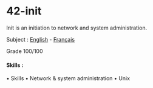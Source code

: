 # 42-init
Init is an initiation to network and system administration.

Subject : [English](https://github.com/ssfar/42-Subjects.pdf/blob/master/init.en.pdf) - [Français](https://github.com/ssfar/42-Subjects.pdf/blob/master/init.fr.pdf)

Grade 100/100

#### Skills :
• Skills
• Network & system administration
• Unix 
